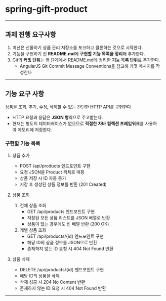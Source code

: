 # spring-gift-product

---

## 과제 진행 요구사항

1. 미션은 선물하기 상품 관리 저장소를 포크하고 클론하는 것으로 시작한다.
2. 기능을 구현하기 전 **README.md**에 **구현할 기능 목록을 정리**해 추가한다.
3. Git의 **커밋 단위**는 앞 단계에서 README.md에 정리한 **기능 목록 단위**로 추가한다.
    * AngularJS Git Commit Message Conventions을 참고해 커밋 메시지를 작성한다

---

## 기능 요구 사항

상품을 조회, 추가, 수정, 삭제할 수 있는 간단한 HTTP API를 구현한다

* HTTP 요청과 응답은 **JSON 형식**으로 주고받는다.
* 현재는 별도의 데이터베이스가 없으므로 **적절한 자바 컬렉션 프레임워크**를 사용하여 메모리에 저장한다.

### 구현할 기능 목록

1. 상품 추가
    * POST /api/products 엔드포인트 구현
    * 요청 JSON을 Product 객체로 매핑
    * 상품 저장 시 ID 자동 증가
    * 저장 후 생성된 상품 정보를 반환 (201 Created)


2. 상품 조회
    1. 전체 상품 조회
        * GET /api/products 엔드포인트 구현
        * 저장된 모든 상품 리스트를 JSON 배열로 반환
        * 상품이 없는 경우에도 빈 배열 반환 (200 OK)
    2. 개별 상품 조회
        * GET /api/products/{id} 엔드포인트 구현
        * 해당 ID의 상품 정보를 JSON으로 반환
        * 존재하지 않는 ID 요청 시 404 Not Found 반환


3. 상품 삭제
    * DELETE /api/products/{id} 엔드포인트 구현
    * 해당 ID의 상품을 삭제
    * 삭제 성공 시 204 No Content 반환
    * 존재하지 않는 ID 요청 시 404 Not Found 반환

---
